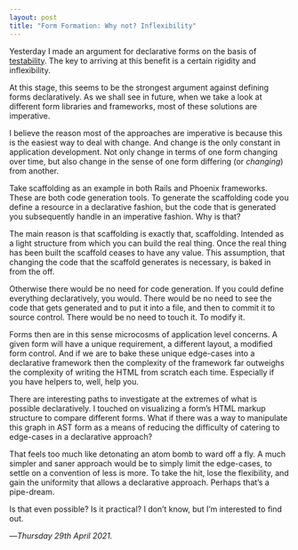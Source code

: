 ```yaml
---
layout: post
title: "Form Formation: Why not? Inflexibility"
---
```


Yesterday I made an argument for declarative forms on the basis of [testability][ffw]. The key to arriving at this benefit is a certain rigidity and inflexibility.

At this stage, this seems to be the strongest argument against defining forms declaratively. As we shall see in future, when we take a look at different form libraries and frameworks, most of these solutions are imperative.

I believe the reason most of the approaches are imperative is because this is the easiest way to deal with change. And change is the only constant in application development. Not only change in terms of one form changing over time, but also change in the sense of one form differing (or _changing_) from another.

Take scaffolding as an example in both Rails and Phoenix frameworks. These are both code generation tools. To generate the scaffolding code you define a resource in a declarative fashion, but the code that is generated you subsequently handle in an imperative fashion. Why is that?

The main reason is that scaffolding is exactly that, scaffolding. Intended as a light structure from which you can build the real thing. Once the real thing has been built the scaffold ceases to have any value. This assumption, that changing the code that the scaffold generates is necessary, is baked in from the off.

Otherwise there would be no need for code generation. If you could define everything declaratively, you would. There would be no need to see the code that gets generated and to put it into a file, and then to commit it to source control. There would be no need to touch it. To modify it.

Forms then are in this sense microcosms of application level concerns. A given form will have a unique requirement, a different layout, a modified form control. And if we are to bake these unique edge-cases into a declarative framework then the complexity of the framework far outweighs the complexity of writing the HTML from scratch each time. Especially if you have helpers to, well, help you.

There are interesting paths to investigate at the extremes of what is possible declaratively. I touched on visualizing a form’s HTML markup structure to compare different forms. What if there was a way to  manipulate this graph in AST form as a means of reducing the difficulty of catering to edge-cases in a declarative approach?

That feels too much like detonating an atom bomb to ward off a fly. A much simpler and saner approach would  be to simply limit the edge-cases, to settle on a convention of less is more. To take the hit, lose the flexibility, and gain the uniformity that allows a declarative approach. Perhaps that’s a pipe-dream.

Is that even possible? Is it practical? I don’t know, but I’m interested to find out.

—*Thursday 29th April 2021.*

[ffw]: https://www.crossingtheruby.com/2021/04/28/form-formation-why-testing.html
